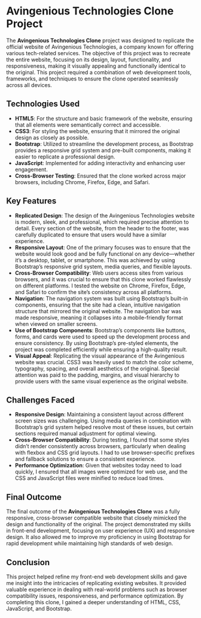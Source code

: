 # Avingenious Technologies Clone Project

The **Avingenious Technologies Clone** project was designed to replicate the official website of Avingenious Technologies, a company known for offering various tech-related services. The objective of this project was to recreate the entire website, focusing on its design, layout, functionality, and responsiveness, making it visually appealing and functionally identical to the original. This project required a combination of web development tools, frameworks, and techniques to ensure the clone operated seamlessly across all devices.

## Technologies Used

- **HTML5**: For the structure and basic framework of the website, ensuring that all elements were semantically correct and accessible.
- **CSS3**: For styling the website, ensuring that it mirrored the original design as closely as possible.
- **Bootstrap**: Utilized to streamline the development process, as Bootstrap provides a responsive grid system and pre-built components, making it easier to replicate a professional design.
- **JavaScript**: Implemented for adding interactivity and enhancing user engagement.
- **Cross-Browser Testing**: Ensured that the clone worked across major browsers, including Chrome, Firefox, Edge, and Safari.

## Key Features

- **Replicated Design**: The design of the Avingenious Technologies website is modern, sleek, and professional, which required precise attention to detail. Every section of the website, from the header to the footer, was carefully duplicated to ensure that users would have a similar experience.
- **Responsive Layout**: One of the primary focuses was to ensure that the website would look good and be fully functional on any device—whether it’s a desktop, tablet, or smartphone. This was achieved by using Bootstrap’s responsive grid system, media queries, and flexible layouts.
- **Cross-Browser Compatibility**: Web users access sites from various browsers, and it was crucial to ensure that this clone worked flawlessly on different platforms. I tested the website on Chrome, Firefox, Edge, and Safari to confirm the site’s consistency across all platforms.
- **Navigation**: The navigation system was built using Bootstrap’s built-in components, ensuring that the site had a clean, intuitive navigation structure that mirrored the original website. The navigation bar was made responsive, meaning it collapses into a mobile-friendly format when viewed on smaller screens.
- **Use of Bootstrap Components**: Bootstrap’s components like buttons, forms, and cards were used to speed up the development process and ensure consistency. By using Bootstrap’s pre-styled elements, the project was completed efficiently while ensuring a high-quality result.
- **Visual Appeal**: Replicating the visual appearance of the Avingenious website was crucial. CSS3 was heavily used to match the color scheme, typography, spacing, and overall aesthetics of the original. Special attention was paid to the padding, margins, and visual hierarchy to provide users with the same visual experience as the original website.

## Challenges Faced

- **Responsive Design**: Maintaining a consistent layout across different screen sizes was challenging. Using media queries in combination with Bootstrap’s grid system helped resolve most of these issues, but certain sections required manual adjustment for optimal viewing.
- **Cross-Browser Compatibility**: During testing, I found that some styles didn’t render consistently across browsers, particularly when dealing with flexbox and CSS grid layouts. I had to use browser-specific prefixes and fallback solutions to ensure a consistent experience.
- **Performance Optimization**: Given that websites today need to load quickly, I ensured that all images were optimized for web use, and the CSS and JavaScript files were minified to reduce load times.

## Final Outcome

The final outcome of the **Avingenious Technologies Clone** was a fully responsive, cross-browser compatible website that closely mimicked the design and functionality of the original. The project demonstrated my skills in front-end development, focusing on user experience (UX) and responsive design. It also allowed me to improve my proficiency in using Bootstrap for rapid development while maintaining high standards of web design.

## Conclusion

This project helped refine my front-end web development skills and gave me insight into the intricacies of replicating existing websites. It provided valuable experience in dealing with real-world problems such as browser compatibility issues, responsiveness, and performance optimization. By completing this clone, I gained a deeper understanding of HTML, CSS, JavaScript, and Bootstrap.

